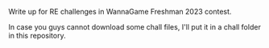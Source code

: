 Write up for RE challenges in WannaGame Freshman 2023 contest.

In case you guys cannot download some chall files, I'll put it in a chall folder in this repository.
